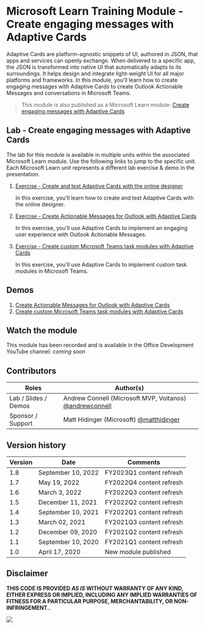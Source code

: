 # Microsoft Learn Training Module - Create engaging messages with Adaptive Cards

Adaptive Cards are platform-agnostic snippets of UI, authored in JSON, that apps and services can openly exchange. When delivered to a specific app, the JSON is transformed into native UI that automatically adapts to its surroundings. It helps design and integrate light-weight UI for all major platforms and frameworks. In this module, you’ll learn how to create engaging messages with Adaptive Cards to create Outlook Actionable Messages and conversations in Microsoft Teams.

> This module is also published as a Microsoft Learn module: [Create engaging messages with Adaptive Cards](https://docs.microsoft.com/learn/modules/adaptive-cards-create-engaging-messages)

## Lab - Create engaging messages with Adaptive Cards

The lab for this module is available in multiple units within the associated Microsoft Learn module. Use the following links to jump to the specific unit. Each Microsoft Learn unit represents a different lab exercise & demo in the presentation.

1. [Exercise - Create and test Adaptive Cards with the online designer](https://docs.microsoft.com/learn/modules/adaptive-cards-create-engaging-messages/3-exercise-online-designer)

   In this exercise, you’ll learn how to create and test Adaptive Cards with the online designer.

1. [Exercise - Create Actionable Messages for Outlook with Adaptive Cards](https://docs.microsoft.com/learn/modules/adaptive-cards-create-engaging-messages/5-exercise-outlook-actionable-messages)

   In this exercise, you'll use Adaptive Cards to implement an engaging user experience with Outlook Actionable Messages.

1. [Exercise - Create custom Microsoft Teams task modules with Adaptive Cards](https://docs.microsoft.com/learn/modules/adaptive-cards-create-engaging-messages/7-exercise-microsoft-teams)

   In this exercise, you'll use Adaptive Cards to implement custom task modules in Microsoft Teams.

## Demos

1. [Create Actionable Messages for Outlook with Adaptive Cards](./Demos/02-outlook)
1. [Create custom Microsoft Teams task modules with Adaptive Cards](./Demos/03-msteams)

## Watch the module

This module has been recorded and is available in the Office Development YouTube channel: _coming soon_

## Contributors

| Roles                | Author(s)                                                                             |
| -------------------- | ------------------------------------------------------------------------------------- |
| Lab / Slides / Demos | Andrew Connell (Microsoft MVP, Voitanos) [@andrewconnell](//github.com/andrewconnell) |
| Sponsor / Support    | Matt Hidinger (Microsoft) [@matthidinger](//github.com/matthidinger)                  |

## Version history

| Version |        Date        |         Comments         |
| ------- | ------------------ | ------------------------ |
| 1.8     | September 10, 2022 | FY2023Q1 content refresh |
| 1.7     | May 19, 2022       | FY2022Q4 content refresh |
| 1.6     | March 3, 2022      | FY2022Q3 content refresh |
| 1.5     | December 11, 2021  | FY2022Q2 content refresh |
| 1.4     | September 10, 2021 | FY2022Q1 content refresh |
| 1.3     | March 02, 2021     | FY2021Q3 content refresh |
| 1.2     | December 09, 2020  | FY2021Q2 content refresh |
| 1.1     | September 10, 2020 | FY2021Q1 content refresh |
| 1.0     | April 17, 2020     | New module published     |

## Disclaimer

**THIS CODE IS PROVIDED _AS IS_ WITHOUT WARRANTY OF ANY KIND, EITHER EXPRESS OR IMPLIED, INCLUDING ANY IMPLIED WARRANTIES OF FITNESS FOR A PARTICULAR PURPOSE, MERCHANTABILITY, OR NON-INFRINGEMENT..**

<img src="https://telemetry.sharepointpnp.com/TrainingContent/ConnectorActionableMsgs//Engaging%20messages%20for%20Outlook%20and%20Teams" />

